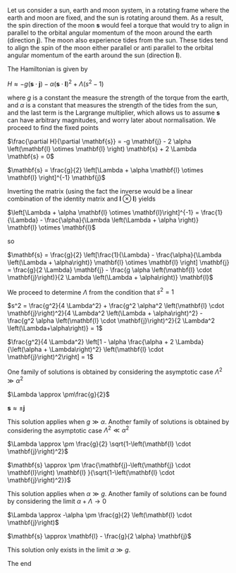 Let us consider a sun, earth and moon system, in a rotating frame where the earth and moon are fixed, and the sun is rotating around them. As a result, the spin direction of the moon $\mathbf{s}$ would feel a torque that would try to align in parallel to the orbital angular momentum of the moon around the earth (direction $\mathbf{j}$). The moon also experience tides from the sun. These tides tend to align the spin of the moon either parallel or anti parallel to the orbital angular momentum of the earth around the sun (direction $\mathbf{l}$).

The Hamiltonian is given by

$H \approx -g \left(\mathbf{s} \cdot \mathbf{j}\right) - \alpha \left(\mathbf{s} \cdot \mathbf{l}\right)^2 + \Lambda \left(s^2-1\right)$

where $g$ is a constant the measure the strength of the torque from the earth, and $\alpha$ is a constant that measures the strength of the tides from the sun, and the last term is the Largrange multiplier, which allows us to assume $\mathbf{s}$ can have arbitrary magnitudes, and worry later about normalisation. We proceed to find the fixed points

$\frac{\partial H}{\partial \mathbf{s}} = -g \mathbf{j} - 2 \alpha \left(\mathbf{l} \otimes \mathbf{l} \right)  \mathbf{s} + 2 \Lambda \mathbf{s}  = 0$

$\mathbf{s} = \frac{g}{2} \left[\Lambda + \alpha \mathbf{l} \otimes \mathbf{l} \right]^{-1} \mathbf{j}$

Inverting the matrix (using the fact the inverse would be a linear combination of the identity matrix and $\mathbf{l} \otimes \mathbf{l}$) yields

$\left[\Lambda + \alpha \mathbf{l} \otimes \mathbf{l}\right]^{-1} = \frac{1}{\Lambda} - \frac{\alpha}{\Lambda \left(\Lambda + \alpha \right)} \mathbf{l} \otimes \mathbf{l}$

so

$\mathbf{s} = \frac{g}{2} \left[\frac{1}{\Lambda} - \frac{\alpha}{\Lambda \left(\Lambda + \alpha\right)} \mathbf{l} \otimes \mathbf{l} \right] \mathbf{j} = \frac{g}{2 \Lambda} \mathbf{j} - \frac{g \alpha \left(\mathbf{l} \cdot \mathbf{j}\right)}{2 \Lambda \left(\Lambda + \alpha\right)} \mathbf{l}$

We proceed to determine $\Lambda$ from the condition that $s^2 = 1$

$s^2 = \frac{g^2}{4 \Lambda^2} + \frac{g^2 \alpha^2 \left(\mathbf{l} \cdot \mathbf{j}\right)^2}{4 \Lambda^2 \left(\Lambda + \alpha\right)^2} - \frac{g^2 \alpha \left(\mathbf{l} \cdot \mathbf{j}\right)^2}{2 \Lambda^2 \left(\Lambda+\alpha\right)} = 1$

$\frac{g^2}{4 \Lambda^2} \left[1 - \alpha \frac{\alpha + 2 \Lambda}{\left(\alpha + \Lambda\right)^2} \left(\mathbf{l} \cdot \mathbf{j}\right)^2\right] = 1$

One family of solutions is obtained by considering the asymptotic case $\Lambda^2 \gg \alpha^2$

$\Lambda \approx \pm\frac{g}{2}$

$\mathbf{s} \approx \pm \mathbf{j}$

This solution applies when $g \gg \alpha$. Another family of solutions is obtained by considering the asymptotic case $\Lambda^2 \ll \alpha^2$

$\Lambda \approx \pm \frac{g}{2} \sqrt{1-\left(\mathbf{l} \cdot \mathbf{j}\right)^2}$

$\mathbf{s} \approx \pm \frac{\mathbf{j}-\left(\mathbf{j} \cdot \mathbf{l}\right) \mathbf{l} }{\sqrt{1-\left(\mathbf{l} \cdot \mathbf{j}\right)^2}}$

This solution applies when $\alpha \gg g$. Another family of solutions can be found by considering the limit $\alpha + \Lambda \rightarrow 0$

$\Lambda \approx -\alpha \pm \frac{g}{2} \left(\mathbf{l} \cdot \mathbf{j}\right)$

$\mathbf{s} \approx \mathbf{l} - \frac{g}{2 \alpha} \mathbf{j}$

This solution only exists in the limit $\alpha \gg g$.










The end